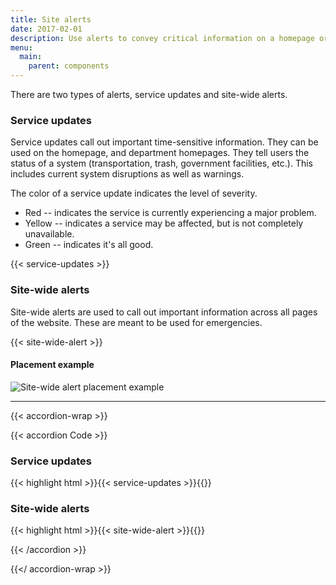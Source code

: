 ```yaml
---
title: Site alerts
date: 2017-02-01
description: Use alerts to convey critical information on a homepage or site-wide.
menu:
  main:
    parent: components
---
```


There are two types of alerts, service updates and site-wide alerts.

### Service updates
Service updates call out important time-sensitive information. They can be used on the homepage, and department homepages. They tell users the status of a system (transportation, trash, government facilities, etc.). This includes current system disruptions as well as warnings.

The color of a service update indicates the level of severity.

* Red -- indicates the service is currently experiencing a major problem.
* Yellow -- indicates a service may be affected, but is not completely unavailable.
* Green -- indicates it's all good.

{{< service-updates >}}

### Site-wide alerts
Site-wide alerts are used to call out important information across all pages of the website. These are meant to be used for emergencies.

{{< site-wide-alert >}}

#### Placement example
![Site-wide alert placement example](/standards-docs/img/components/site-wide-alert-example.jpg)

---

{{< accordion-wrap >}}

{{< accordion Code >}}
  <h3>Service updates</h3>
  {{< highlight html >}}{{< service-updates >}}{{</ highlight >}}

  <h3>Site-wide alerts</h3>
  {{< highlight html >}}{{< site-wide-alert >}}{{</ highlight >}}

{{< /accordion >}}

{{</ accordion-wrap >}}
